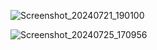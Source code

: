 ![Screenshot_20240721_190100](https://github.com/user-attachments/assets/6acd8fbc-1392-4bbc-a538-2243421c6e00)

![Screenshot_20240725_170956](https://github.com/user-attachments/assets/8ead28b7-cf6d-4d61-b6aa-75a0345885de)
